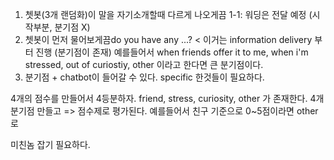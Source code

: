 1. 쳇봇(3개 랜덤화)이 말을 자기소개할때 다르게 나오게끔
	1-1: 워딩은 전달 예정 (시작부분, 분기점 X)
3. 쳇봇이 먼저 물어보게끔do you have any ...? < 이거는 information delivery 부터 진행 (분기점이 존재)
예를들어서 when friends offer it to me, when i'm stressed, out of curiostiy, other 이라고 한다면 큰
분기점이다.
4. 분기점 + chatbot이 들어갈 수 있다. specific 한것들이 필요하다. 

4개의 점수를 만들어서 4등분하자. 
friend, stress, curiosity, other 가 존재한다.
4개 분기점 만들고  => 점수제로 평가된다. 예를들어서 친구 기준으로 0~5점이라면 other로


미친놈 잡기 필요하다. 
